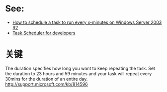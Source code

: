 # See:
- [How to schedule a task to run every x-minutes on Windows Server 2003 R2](https://serverfault.com/questions/511377/how-to-schedule-a-task-to-run-every-x-minutes-on-windows-server-2003-r2)
- [Task Scheduler for developers](https://learn.microsoft.com/zh-CN/windows/win32/taskschd/task-scheduler-start-page)

# 关键
The duration specifies how long you want to keep repeating the task. Set the duration to 23 hours and 59 minutes and your task will repeat every 30mins for the duration of an entire day. http://support.microsoft.com/kb/814596
